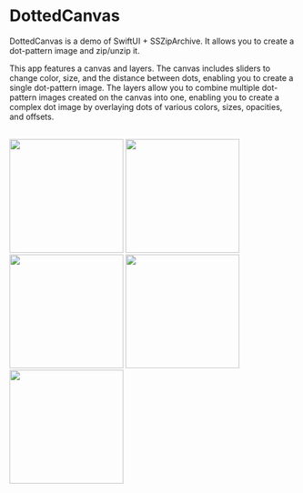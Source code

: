 # DottedCanvas
DottedCanvas is a demo of SwiftUI + SSZipArchive. It allows you to create a dot-pattern image and zip/unzip it.

This app features a canvas and layers. 
The canvas includes sliders to change color, size, and the distance between dots, 
enabling you to create a single dot-pattern image. The layers allow you to combine multiple dot-pattern images created on the canvas into one, 
enabling you to create a complex dot image by overlaying dots of various colors, sizes, opacities, and offsets.

<br />

<img src="https://github.com/eisukekusachi/DottedCanvas/assets/51893896/731e4ec5-67d6-443e-9ea8-980ca07ddea6" width="200px">
<img src="https://github.com/eisukekusachi/DottedCanvas/assets/51893896/c25a6e76-dca0-4b05-a081-369736b1dfa9" width="200px">
<img src="https://github.com/eisukekusachi/DottedCanvas/assets/51893896/e8fddb8f-51b6-41ca-8cdf-a784ca3f7d2a" width="200px">
<img src="https://github.com/eisukekusachi/DottedCanvas/assets/51893896/b992eb50-9473-4a0f-83f7-de8562206bf0" width="200px">
<img src="https://github.com/eisukekusachi/DottedCanvas/assets/51893896/1ee17410-bcd0-49f0-810e-b867696ab364" width="200px">
